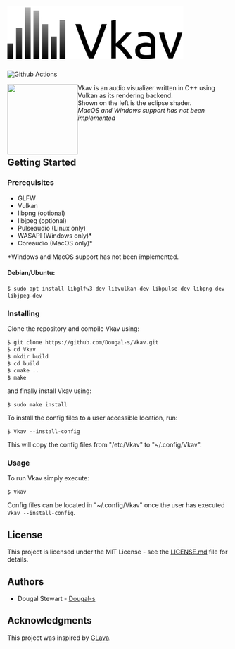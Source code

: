 # <img src="logo.svg" width="400">

![Github Actions](https://github.com/Dougal-s/Vkav/workflows/build/badge.svg)

<img align="left" src="https://thumbs.gfycat.com/UnconsciousAlarmingGreatwhiteshark-size_restricted.gif" width="160" height="160" />

Vkav is an audio visualizer written in C++ using Vulkan as its rendering backend.<br/>
Shown on the left is the eclipse shader.<br/>
*MacOS and Windows support has not been implemented*
<br/>
<br/>
<br/>
<br/>

## Getting Started

### Prerequisites
* GLFW
* Vulkan
* libpng (optional)
* libjpeg (optional)
* Pulseaudio (Linux only)
* WASAPI (Windows only)\*
* Coreaudio (MacOS only)\*

\*Windows and MacOS support has not been implemented.

#### Debian/Ubuntu:
```
$ sudo apt install libglfw3-dev libvulkan-dev libpulse-dev libpng-dev libjpeg-dev
```

### Installing

Clone the repository and compile Vkav using:
```
$ git clone https://github.com/Dougal-s/Vkav.git
$ cd Vkav
$ mkdir build
$ cd build
$ cmake ..
$ make
```
and finally install Vkav using:
```
$ sudo make install
```
To install the config files to a user accessible location, run:
```
$ Vkav --install-config
```
This will copy the config files from "/etc/Vkav" to "~/.config/Vkav".

### Usage
To run Vkav simply execute:
```
$ Vkav
```

Config files can be located in "~/.config/Vkav" once the user has executed `Vkav --install-config`.

## License

This project is licensed under the MIT License - see the [LICENSE.md](LICENSE.md) file for details.

## Authors
* Dougal Stewart - [Dougal-s](https://github.com/Dougal-s)

## Acknowledgments
This project was inspired by [GLava](https://github.com/wacossusca34/glava).
